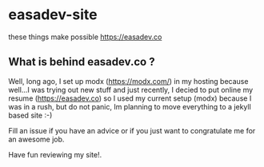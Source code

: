 # easadev-site
these things make possible https://easadev.co

## What is behind easadev.co ?

Well, long ago, I set up modx (https://modx.com/) in my hosting because well...I was trying out new stuff and just recently, I decied to put online my resume (https://easadev.co) so I used my current setup (modx) because I was in a rush, but do not panic, Im planning to move everything to a jekyll based site :-)

Fill an issue if you have an advice or if you just want to congratulate me for an awesome job.

Have fun reviewing my site!. 
